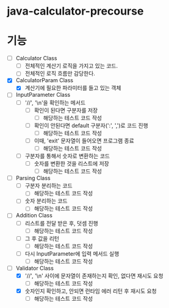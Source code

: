 # java-calculator-precourse

# 기능
- [ ] Calculator Class
  - [ ] 전체적인 계산기 로직을 가지고 있는 코드.
  - [ ] 전체적인 로직 흐름만 감당한다.
- [X] CalculatorParam Class
  - [X] 계산기에 필요한 파라미터를 들고 있는 객체
- [ ] InputParameter Class
  - [ ] '//', '\n'을 확인하는 메서드
    - [ ] 확인이 된다면 구분자를 저장
      - [ ] 해당하는 테스트 코드 작성
    - [ ] 확인이 안된다면 default 구분자(':', ',')로 코드 진행
      - [ ] 해당하는 테스트 코드 작성
    - [ ] 이때, 'exit' 문자열이 들어오면 프로그램 종료
      - [ ] 해당하는 테스트 코드 작성
  - [ ] 구분자를 통해서 숫자로 변환하는 코드
    - [ ] 숫자를 변환한 것을 리스트에 저장
      - [ ] 해당하는 테스트 코드 작성
- [ ] Parsing Class
  - [ ] 구분자 분리하는 코드
    - [ ] 해당하는 테스트 코드 작성
  - [ ] 숫자 분리하는 코드
    - [ ] 해당하는 테스트 코드 작성
- [ ] Addition Class
  - [ ] 리스트를 전달 받은 후, 덧셈 진행
    - [ ] 해당하는 테스트 코드 작성
  - [ ] 그 후 값을 리턴
    - [ ] 해당하는 테스트 코드 작성
  - [ ] 다시 InputParameter에 입력 메서드 실행
    - [ ] 해당하는 테스트 코드 작성
- [ ] Validator Class
  - [X] '//', '\n' 사이에 문자열이 존재하는지 확인, 없다면 재시도 요청
    - [ ] 해당하는 테스트 코드 작성
  - [X] 숫자인지 확인하고, 안되면 런타임 에러 리턴 후 재시도 요청
    - [ ] 해당하는 테스트 코드 작성